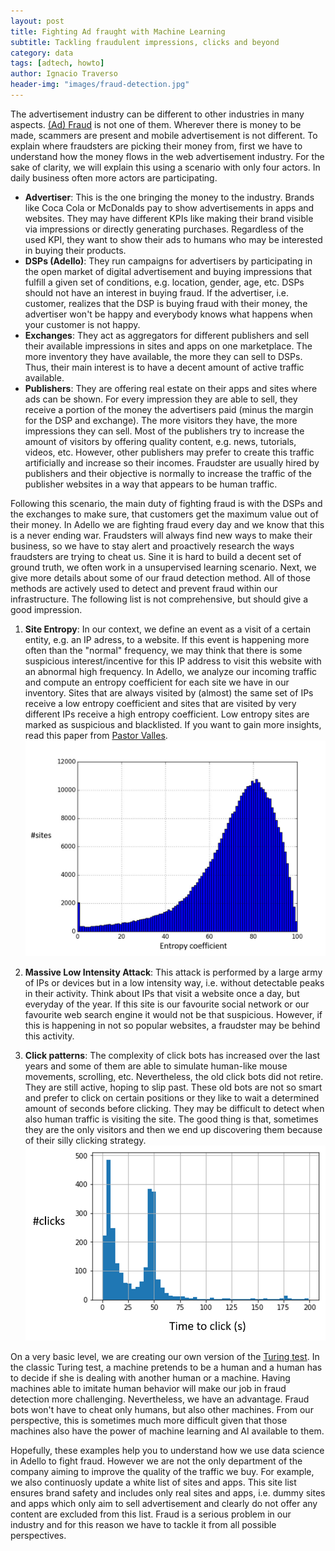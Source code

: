 ```yaml
---
layout: post
title: Fighting Ad fraught with Machine Learning
subtitle: Tackling fraudulent impressions, clicks and beyond
category: data
tags: [adtech, howto]
author: Ignacio Traverso
header-img: "images/fraud-detection.jpg"
---
```


The advertisement industry can be different to other industries in many aspects. [(Ad) Fraud](https://en.wikipedia.org/wiki/Ad_fraud) is not one of them. Wherever there is money to be made, scammers are present and mobile advertisement is not different. To explain where fraudsters are picking their money from, first we have to understand how the money flows in the web advertisement industry. For the sake of clarity, we will explain this using a scenario with only four actors. In daily business often more actors are participating.

* **Advertiser**: This is the one bringing the money to the industry. Brands like Coca Cola or McDonalds pay to show advertisements in apps and websites. They may have different KPIs like making their brand visible via impressions or directly generating purchases. Regardless of the used KPI, they want to show their ads to humans who may be interested in buying their products.
* **DSPs (Adello)**: They run campaigns for advertisers by participating in the open market of digital advertisement and buying impressions that fulfill a given set of conditions, e.g. location, gender, age, etc. DSPs should not have an interest in buying fraud. If the advertiser, i.e. customer, realizes that the DSP is buying fraud with their money, the advertiser won't be happy and everybody knows what happens when your customer is not happy.
* **Exchanges**: They act as aggregators for different publishers and sell their available impressions in sites and apps on one marketplace. The more inventory they have available, the more they can sell to DSPs. Thus, their main interest is to have a decent amount of active traffic available.
* **Publishers**: They are offering real estate on their apps and sites where ads can be shown. For every impression they are able to sell, they receive a portion of the money the advertisers paid (minus the margin for the DSP and exchange). The more visitors they have, the more impressions they can sell. Most of the publishers try to increase the amount of visitors by offering quality content, e.g. news, tutorials, videos, etc. However, other publishers may prefer to create this traffic artificially and increase so their incomes. Fraudster are usually hired by publishers and their objective is normally to increase the traffic of the publisher websites in a way that appears to be human traffic.

Following this scenario, the main duty of fighting fraud is with the DSPs and the exchanges to make sure, that customers get the maximum value out of their money.
In Adello we are fighting fraud every day and we know that this is a never ending war. Fraudsters will always find new ways to make their business, so we have to stay alert and proactively research the ways fraudsters are trying to cheat us. Sine it is hard to build a decent set of ground truth, we often work in a unsupervised learning scenario. Next, we give more details about some of our fraud detection method. All of those methods are actively used to detect and prevent fraud within our infrastructure. The following list is not comprehensive, but should give a good impression.

1. **Site Entropy**: In our context, we define an event as a visit of a certain entity, e.g. an IP adress, to a website. If this event is happening more often than the "normal" frequency, we may think that there is some suspicious interest/incentive for this IP address to visit this website with an abnormal high frequency. In Adello, we analyze our incoming traffic and compute an entropy coefficient for each site we have in our inventory. Sites that are always visited by (almost) the same set of IPs receive a low entropy coefficient and sites that are visited by very different IPs receive a high entropy coefficient. Low entropy sites are marked as suspicious and blacklisted. If you want to gain more insights, read this paper from [Pastor Valles](http://eprints.networks.imdea.org/1595/).
![Entropy](../images/entropy.png)

2. **Massive Low Intensity Attack**: This attack is performed by a large army of IPs or devices but in a low intensity way, i.e. without detectable peaks in their activity. Think about IPs that visit a website once a day, but everyday of the year. If this site is our favourite social network or our favourite web search engine it would not be that suspicious. However, if this is happening in not so popular websites, a fraudster may be behind this activity.

3. **Click patterns**: The complexity of click bots has increased over the last years and some of them are able to simulate human-like mouse movements, scrolling, etc. Nevertheless, the old click bots did not retire. They are still active, hoping to slip past. These old bots are not so smart and prefer to click on certain positions or they like to wait a determined amount of seconds before clicking. They may be difficult to detect when also human traffic is visiting the site. The good thing is that, sometimes they are the only visitors and then we end up discovering them because of their silly clicking strategy.
![Time to click](../images/timetoclick.png)

On a very basic level, we are creating our own version of the [Turing test](https://en.wikipedia.org/wiki/Turing_test). In the classic Turing test, a machine pretends to be a human and a human has to decide if she is dealing with another human or a machine. Having machines able to imitate human behavior will make our job in fraud detection more challenging. Nevertheless, we have an advantage. Fraud bots won't have to cheat only humans, but also other machines. From our perspective, this is sometimes much more difficult given that those machines also have the power of machine learning and AI available to them.

Hopefully, these examples help you to understand how we use data science in Adello to fight fraud. However we are not the only department of the company aiming to improve the quality of the traffic we buy. For example, we also continuosly update a white list of sites and apps. This site list ensures brand safety and includes only real sites and apps, i.e. dummy sites and apps which only aim to sell advertisement and clearly do not offer any content are excluded from this list. Fraud is a serious problem in our industry and for this reason we have to tackle it from all possible perspectives.
